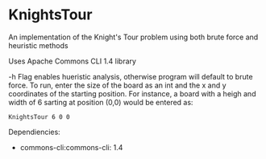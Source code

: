 # KnightsTour
An implementation of the Knight's Tour problem using both brute force and heuristic methods

Uses Apache Commons CLI 1.4 library

-h Flag enables hueristic analysis, otherwise program will default to brute force. To run, enter the size of the board as an int and the 
x and y coordinates of the starting position. For instance, a board with a heigh and width of 6 sarting at position (0,0) would be entered as:

    KnightsTour 6 0 0

Dependiencies:
* commons-cli:commons-cli: 1.4
